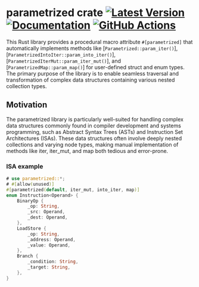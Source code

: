 # parametrized crate [![Latest Version]][crates.io] [![Documentation]][docs.rs] [![GitHub Actions]][actions]

[Latest Version]: https://img.shields.io/crates/v/parametrized.svg
[crates.io]: https://crates.io/crates/parametrized
[Documentation]: https://img.shields.io/docsrs/parametrized
[docs.rs]: https://docs.rs/parametrized/latest/parametrized/
[GitHub Actions]: https://github.com/yasuo-ozu/parametrized/actions/workflows/rust.yml/badge.svg
[actions]: https://github.com/yasuo-ozu/parametrized/actions/workflows/rust.yml

This Rust library provides a procedural macro attribute `#[parametrized]` that automatically implements methods like [`Parametrized::param_iter()`], [`ParametrizedIntoIter::param_into_iter()`], [`ParametrizedIterMut::param_iter_mut()`], and [`ParametrizedMap::param_map()`] for user-defined struct and enum types. The primary purpose of the library is to enable seamless traversal and transformation of complex data structures containing various nested collection types.

## Motivation

The parametrized library is particularly well-suited for handling complex data structures commonly found in compiler development and systems programming, such as Abstract Syntax Trees (ASTs) and Instruction Set Architectures (ISAs). These data structures often involve deeply nested collections and varying node types, making manual implementation of methods like iter, iter_mut, and map both tedious and error-prone.

### ISA example

```rust
# use parametrized::*;
# #[allow(unused)]
#[parametrized(default, iter_mut, into_iter, map)]
enum Instruction<Operand> {
    BinaryOp {
        _op: String,
        _src: Operand,
        _dest: Operand,
    },
    LoadStore {
        _op: String,
        _address: Operand,
        _value: Operand,
    },
    Branch {
        _condition: String,
        _target: String,
    },
}
```
